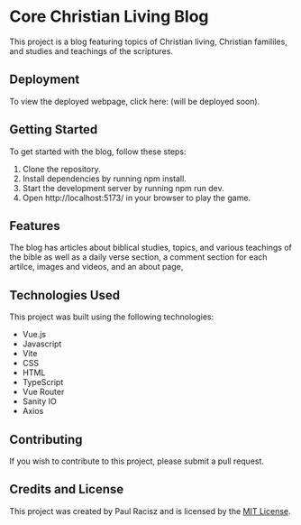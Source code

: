 # Core Christian Living Blog
This project is a blog featuring topics of Christian living, Christian famililes, and studies and teachings of the scriptures.

## Deployment
To view the deployed webpage, click here: (will be deployed soon).

## Getting Started
To get started with the blog, follow these steps:

1. Clone the repository.
2. Install dependencies by running npm install.
3. Start the development server by running npm run dev.
4. Open http://localhost:5173/ in your browser to play the game.
## Features
The blog has articles about biblical studies, topics, and various teachings of the bible as well as a daily verse section, a comment section for each artilce, images and videos, and an about page,
## Technologies Used
This project was built using the following technologies:

* Vue.js
* Javascript
* Vite
* CSS
* HTML
* TypeScript
* Vue Router
* Sanity IO
* Axios
## Contributing
If you wish to contribute to this project, please submit a pull request.

## Credits and License
This project was created by Paul Racisz and is licensed by the [MIT License](https://github.com/Paulracisz/Core-Christian-Living-Blog/blob/main/LICENSE).
